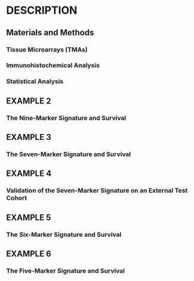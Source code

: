 # DESCRIPTION

## Materials and Methods

### Tissue Microarrays (TMAs)

### Immunohistochemical Analysis

### Statistical Analysis

## EXAMPLE 2

### The Nine-Marker Signature and Survival

## EXAMPLE 3

### The Seven-Marker Signature and Survival

## EXAMPLE 4

### Validation of the Seven-Marker Signature on an External Test Cohort

## EXAMPLE 5

### The Six-Marker Signature and Survival

## EXAMPLE 6

### The Five-Marker Signature and Survival

